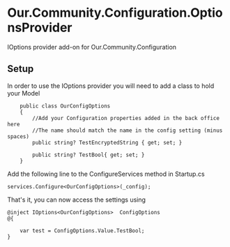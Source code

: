 # Our.Community.Configuration.OptionsProvider
IOptions provider add-on for Our.Community.Configuration

## Setup

In order to use the IOptions provider you will need to add a class to hold your Model
```
    public class OurConfigOptions
    {
        //Add your Configuration properties added in the back office here
        //The name should match the name in the config setting (minus spaces)
        public string? TestEncryptedString { get; set; }

        public string? TestBool{ get; set; }
    }
```

Add the following line to the ConfigureServices method in Startup.cs

```
services.Configure<OurConfigOptions>(_config);
```

That's it, you can now access the settings using

```
@inject IOptions<OurConfigOptions>  ConfigOptions
@{

    var test = ConfigOptions.Value.TestBool;
}
```